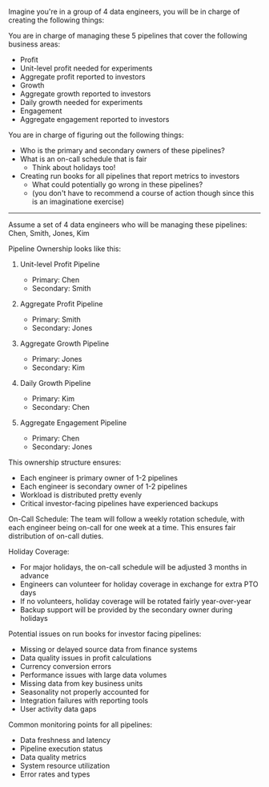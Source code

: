 Imagine you're in a group of 4 data engineers, you will be in charge of creating the following things:

You are in charge of managing these 5 pipelines that cover the following business areas:
 
- Profit
 - Unit-level profit needed for experiments
 - Aggregate profit reported to investors
- Growth
 - Aggregate growth reported to investors
 - Daily growth needed for experiments
- Engagement 
 - Aggregate engagement reported to investors

You are in charge of figuring out the following things:

- Who is the primary and secondary owners of these pipelines?
- What is an on-call schedule that is fair
  - Think about holidays too!
- Creating run books for all pipelines that report metrics to investors
  - What could potentially go wrong in these pipelines?
  - (you don't have to recommend a course of action though since this is an imaginatione exercise)

----------------

Assume a set of 4 data engineers who will be managing these pipelines: Chen, Smith, Jones, Kim

Pipeline Ownership looks like this:

1. Unit-level Profit Pipeline
   - Primary: Chen
   - Secondary: Smith

2. Aggregate Profit Pipeline
   - Primary: Smith  
   - Secondary: Jones

3. Aggregate Growth Pipeline
   - Primary: Jones
   - Secondary: Kim

4. Daily Growth Pipeline
   - Primary: Kim
   - Secondary: Chen

5. Aggregate Engagement Pipeline
   - Primary: Chen
   - Secondary: Jones

This ownership structure ensures:
- Each engineer is primary owner of 1-2 pipelines
- Each engineer is secondary owner of 1-2 pipelines
- Workload is distributed pretty evenly
- Critical investor-facing pipelines have experienced backups
  
On-Call Schedule: The team will follow a weekly rotation schedule, with each engineer being on-call for one week at a time. This ensures fair distribution of on-call duties.

Holiday Coverage:
- For major holidays, the on-call schedule will be adjusted 3 months in advance
- Engineers can volunteer for holiday coverage in exchange for extra PTO days
- If no volunteers, holiday coverage will be rotated fairly year-over-year
- Backup support will be provided by the secondary owner during holidays

Potential issues on run books for investor facing pipelines:
   - Missing or delayed source data from finance systems
   - Data quality issues in profit calculations
   - Currency conversion errors
   - Performance issues with large data volumes
   - Missing data from key business units
   - Seasonality not properly accounted for
   - Integration failures with reporting tools
   - User activity data gaps

Common monitoring points for all pipelines:
- Data freshness and latency
- Pipeline execution status
- Data quality metrics
- System resource utilization
- Error rates and types


 